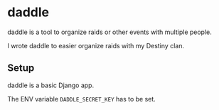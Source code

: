 daddle
======

daddle is a tool to organize raids or other events with multiple people.

I wrote daddle to easier organize raids with my Destiny clan.

Setup
-----

daddle is a basic Django app.

The ENV variable `DADDLE_SECRET_KEY` has to be set.

